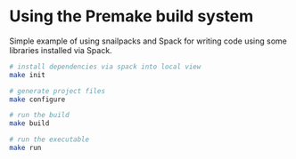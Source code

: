 

# Using the Premake build system

Simple example of using snailpacks and Spack for writing code using
some libraries installed via Spack.

```sh
# install dependencies via spack into local view
make init

# generate project files
make configure

# run the build
make build

# run the executable
make run
```
